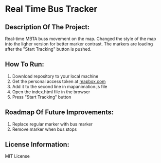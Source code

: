 # Real Time Bus Tracker

## Description Of The Project:
Real-time MBTA buss movement on the map.
Changed the style of the map into the ligher version for better marker contrast.
The markers are loading after the "Start Tracking" button is pushed.

## How To Run:
1. Download repository to your local machine 
2. Get the personal access token at [mapbox.com](https://www.mapbox.com/)
3. Add it to the second line in mapanimation.js file
4. Open the index.html file in the browser
5. Press "Start Tracking" button

## Roadmap Of Future Improvements:
1. Replace regular marker with bus marker
2. Remove marker when bus stops


## License Information:
MIT License

